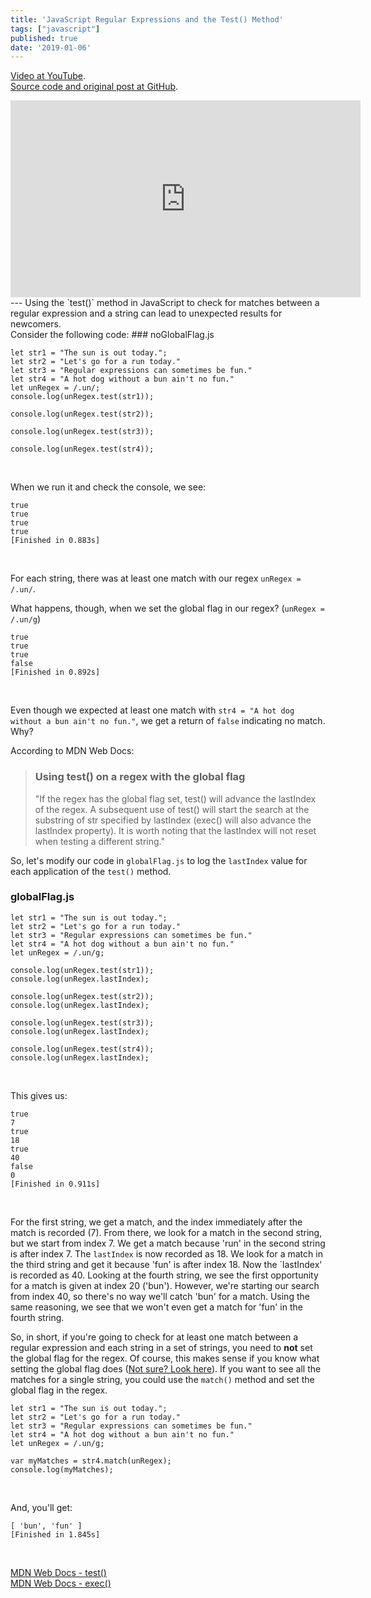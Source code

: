```yaml
---
title: 'JavaScript Regular Expressions and the Test() Method'
tags: ["javascript"]
published: true
date: '2019-01-06'
---
```


[Video at YouTube](https://youtu.be/vAP8NLDzGwc). <br>
[Source code and original post at GitHub](https://github.com/willjw3/Coding-Tutorials/tree/master/JavaScript-Regular-Expressions-And-Test-Method). <br>

<iframe width="560" height="315" src="https://www.youtube.com/embed/vAP8NLDzGwc" frameborder="0" allow="accelerometer; autoplay; encrypted-media; gyroscope; picture-in-picture" allowfullscreen></iframe>
---
Using the `test()` method in JavaScript to check for matches between a regular expression and a string can lead to unexpected results for newcomers.<br> Consider the following code:
### noGlobalFlag.js

```
let str1 = "The sun is out today.";
let str2 = "Let's go for a run today."
let str3 = "Regular expressions can sometimes be fun."
let str4 = "A hot dog without a bun ain't no fun."
let unRegex = /.un/;
console.log(unRegex.test(str1));

console.log(unRegex.test(str2));

console.log(unRegex.test(str3));

console.log(unRegex.test(str4));
```
<br>

When we run it and check the console, we see:

```
true
true
true
true
[Finished in 0.883s]
```
<br>

For each string, there was at least one match with our regex `unRegex = /.un/`.<br>

What happens, though, when we set the global flag in our regex? (`unRegex = /.un/g`)

```
true
true
true
false
[Finished in 0.892s]
```
<br>

Even though we expected at least one match with `str4 = "A hot dog without a bun ain't no fun."`, we get a return of `false` indicating no match. Why?<br>

According to MDN Web Docs:

> ### Using test() on a regex with the global flag
> "If the regex has the global flag set, test() will advance the lastIndex of the regex. A subsequent use of test() will start the search  at the substring of str specified by lastIndex (exec() will also advance the lastIndex property). It is worth noting that the lastIndex will not reset when testing a different string."

So, let's modify our code in `globalFlag.js` to log the `lastIndex` value for each application of the `test()` method.
### globalFlag.js
```
let str1 = "The sun is out today.";
let str2 = "Let's go for a run today."
let str3 = "Regular expressions can sometimes be fun."
let str4 = "A hot dog without a bun ain't no fun."
let unRegex = /.un/g;

console.log(unRegex.test(str1));
console.log(unRegex.lastIndex);

console.log(unRegex.test(str2));
console.log(unRegex.lastIndex);

console.log(unRegex.test(str3));
console.log(unRegex.lastIndex);

console.log(unRegex.test(str4));
console.log(unRegex.lastIndex);
```
<br>

This gives us:

```
true
7
true
18
true
40
false
0
[Finished in 0.911s]
```
<br>

For the first string, we get a match, and the index immediately after the match is recorded (7). From there, we look for a match in the second string, but we start from index 7. We get a match because 'run' in the second string is after index 7. The `lastIndex` is now recorded as 18. We look for a match in the third string and get it because 'fun' is after index 18. Now the `lastIndex' is recorded as 40. Looking at the fourth string, we see the first opportunity for a match is given at index 20 ('bun'). However, we're starting our search from index 40, so there's no way we'll catch 'bun' for a match. Using the same reasoning, we see that we won't even get a match for 'fun' in the fourth string.

So, in short, if you're going to check for at least one match between a regular expression and each string in a set of strings, you need to **not** set the global flag for the regex. Of course, this makes sense if you know what setting the global flag does ([Not sure? Look here](https://www.w3schools.com/jsref/jsref_regexp_g.asp)). If you want to see all the matches for a single string, you could use the `match()` method and set the global flag in the regex.

```
let str1 = "The sun is out today.";
let str2 = "Let's go for a run today."
let str3 = "Regular expressions can sometimes be fun."
let str4 = "A hot dog without a bun ain't no fun."
let unRegex = /.un/g;

var myMatches = str4.match(unRegex);
console.log(myMatches);
```

<br>

And, you'll get:

```
[ 'bun', 'fun' ]
[Finished in 1.845s]
```

<br>

[MDN Web Docs - test()](https://developer.mozilla.org/en-US/docs/Web/JavaScript/Reference/Global_Objects/RegExp/test)<br>
[MDN Web Docs - exec()](https://developer.mozilla.org/en-US/docs/Web/JavaScript/Reference/Global_Objects/RegExp/exec)

